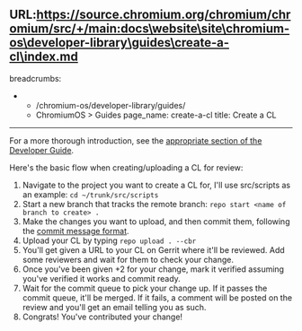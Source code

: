 URL:https://source.chromium.org/chromium/chromium/src/+/main:docs\website\site\chromium-os\developer-library\guides\create-a-cl\index.md
---
breadcrumbs:
- - /chromium-os/developer-library/guides/
  - ChromiumOS > Guides
page_name: create-a-cl
title: Create a CL
---

For a more thorough introduction, see the [appropriate section of the Developer
Guide](/chromium-os/developer-library/guides/development/developer-guide/#making-changes-to-packages-whose-source-code-is-checked-into-chromiumos-git-repositories).

Here's the basic flow when creating/uploading a CL for review:

1.  Navigate to the project you want to create a CL for, I'll use
            src/scripts as an example: `cd ~/trunk/src/scripts`
2.  Start a new branch that tracks the remote branch: `repo start
            <name of branch to create> .`
3.  Make the changes you want to upload, and then commit them, following
            the [commit message
            format](/chromium-os/developer-library/guides/development/contributing/#Commit-messages).
4.  Upload your CL by typing `repo upload . --cbr`
5.  You'll get given a URL to your CL on Gerrit where it'll be reviewed.
            Add some reviewers and wait for them to check your change.
6.  Once you've been given +2 for your change, mark it verified assuming
            you've verified it works and commit ready.
7.  Wait for the commit queue to pick your change up. If it passes the
            commit queue, it'll be merged. If it fails, a comment will be posted
            on the review and you'll get an email telling you as such.
8.  Congrats! You've contributed your change!
